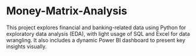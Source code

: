 # Money-Matrix-Analysis
This project explores financial and banking-related data using Python for exploratory data analysis (EDA), with light usage of SQL and Excel for data wrangling. It also includes a dynamic Power BI dashboard to present key insights visually.

